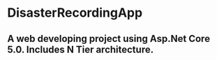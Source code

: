 # DisasterRecordingApp
## A web developing project using Asp.Net Core 5.0. Includes N Tier architecture.

